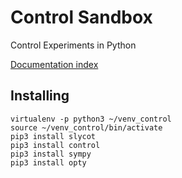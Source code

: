 # Control Sandbox
Control Experiments in Python


[Documentation index](https://poine.github.io/control_sandbox/)


## Installing


    virtualenv -p python3 ~/venv_control
    source ~/venv_control/bin/activate
    pip3 install slycot
	pip3 install control
	pip3 install sympy
	pip3 install opty
